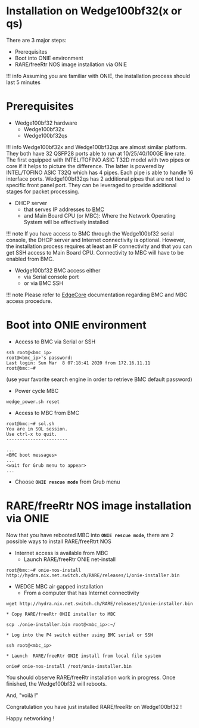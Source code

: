 # **Installation on Wedge100bf32(x or qs)**

There are 3 major steps:

* Prerequisites
* Boot into ONIE environment
* RARE/freeRtr NOS image installation via ONIE

!!! info
    Assuming you are familiar with ONIE, the installation process should last 5 minutes
# Prerequisites
* Wedge100bf32 hardware
    * Wedge100bf32x
    * Wedge100bf32qs

!!! info
    Wedge100bf32x and Wedge100bf32qs are almost similar platform. They both have 32 QSFP28 ports able to run at 10/25/40/100GE line rate. The first equipped with INTEL/TOFINO ASIC T32D model with two pipes or core if it helps to picture the difference. The latter is powered by INTEL/TOFINO ASIC T32Q which has 4 pipes. Each pipe is able to handle 16 interface ports. Wedge100bf32qs has 2 additional pipes that are not tied to specific front panel port. They can be leveraged to provide additional stages for packet processing.

* DHCP server
    * that serves IP addresses to [BMC](https://en.wikipedia.org/wiki/Baseboard_Management_Controller)
    * and Main Board CPU (or MBC): Where the Network Operating System will be effectively installed

!!! note
    If you have access to BMC through the Wedge100bf32 serial console, the DHCP server and Internet connectivity is optional. However, the installation process requires at least an IP connectivity and that you can get SSH access to Main Board CPU. Connectivity to MBC will have to be enabled from BMC.

* Wedge100bf32 BMC access either
    * via Serial console port
    * or via BMC SSH

!!! note
    Please refer to [EdgeCore](https://www.edge-core.com/) documentation regarding BMC and MBC access procedure.

# Boot into ONIE environment

* Access to BMC via Serial or SSH
```
ssh root@<bmc_ip>
root@<bmc_ip>'s password:
Last login: Sun Mar  8 07:18:41 2020 from 172.16.11.11
root@bmc:~#
```
(use your favorite search engine in order to retrieve BMC default password)
* Power cycle MBC
```
wedge_power.sh reset
```

* Access to MBC from BMC
```
root@bmc:~# sol.sh
You are in SOL session.
Use ctrl-x to quit.
-----------------------

...
<BMC boot messages>
...
<wait for Grub menu to appear>
...
```

* Choose **`ONIE rescue mode`** from Grub menu

# RARE/freeRtr NOS image installation via ONIE
Now that you have rebooted MBC into **`ONIE rescue mode`**, there are 2 possible ways to install RARE/freeRtrt NOS

* Internet access is available from MBC
    * Launch RARE/freeRtr ONIE net-install
```
root@bmc:~# onie-nos-install http://hydra.nix.net.switch.ch/RARE/releases/1/onie-installer.bin
```

* WEDGE MBC air gapped installation
    * From a computer that has Internet connectivity
```
wget http://hydra.nix.net.switch.ch/RARE/releases/1/onie-installer.bin
```
    * Copy RARE/freeRtr ONIE installer to MBC
```
scp ./onie-installer.bin root@<mbc_ip>:~/
```
    * Log into the P4 switch either using BMC serial or SSH
```
ssh root@<mbc_ip>
```
    * Launch  RARE/freeRtr ONIE install from local file system
```
onie# onie-nos-install /root/onie-installer.bin
```
You should observe RARE/freeRtr installation work in progress. Once finished, the Wedge100bf32 will reboots.

And, "voilà !"

Congratulation you have just installed RARE/freeRtr on Wedge100bf32 !

Happy networking !
